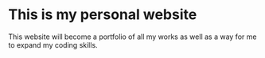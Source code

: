 # **This is my personal website**
This website will become a portfolio of all my works as well as a way for me to expand my coding skills.

